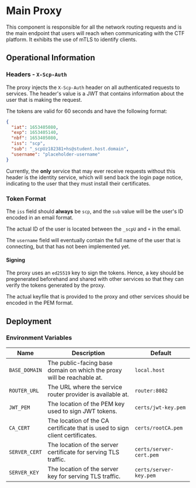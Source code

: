 # Main Proxy

This component is responsible for all the network routing requests and is the main endpoint that users will reach when communicating with the CTF platform. It exhibits the use of mTLS to identify clients.

## Operational Information

### Headers - `X-Scp-Auth`

The proxy injects the `X-Scp-Auth` header on all authenticated requests to services. The header's value is a JWT that contains information about the user that is making the request.

The tokens are valid for 60 seconds and have the following format:

```json
{
  "iat": 1653405080,
  "exp": 1653405140,
  "nbf": 1653405080,
  "iss": "scp",
  "sub": "_scpUz182381+hs@student.host.domain",
  "username": "placeholder-username"
}
```

Currently, the **only** service that may ever receive requests without this header is the identity service, which will send back the login page notice, indicating to the user that they must install their certificates.

### Token Format

The `iss` field should **always** be `scp`, and the `sub` value will be the user's ID encoded in an email format.

The actual ID of the user is located between the `_scpU` and `+` in the email.

The `username` field will eventually contain the full name of the user that is connecting, but that has not been implemented yet.

#### Signing

The proxy uses an `ed25519` key to sign the tokens. Hence, a key should be pregenerated beforehand and shared with other services so that they can verify the tokens generated by the proxy.

The actual keyfile that is provided to the proxy and other services should be encoded in the PEM format.

## Deployment

### Environment Variables

| Name          | Description                                                                  | Default                 |
| ------------- | ---------------------------------------------------------------------------- | ----------------------- |
| `BASE_DOMAIN` | The public-facing base domain on which the proxy will be reachable at.       | `local.host`            |
| `ROUTER_URL`  | The URL where the service router provider is available at.                   | `router:8082`           |
| `JWT_PEM`     | The location of the PEM key used to sign JWT tokens.                         | `certs/jwt-key.pem`     |
| `CA_CERT`     | The location of the CA certificate that is used to sign client certificates. | `certs/rootCA.pem`      |
| `SERVER_CERT` | The location of the server certificate for serving TLS traffic.              | `certs/server-cert.pem` |
| `SERVER_KEY`  | The location of the server key for serving TLS traffic.                      | `certs/server-key.pem`  |
